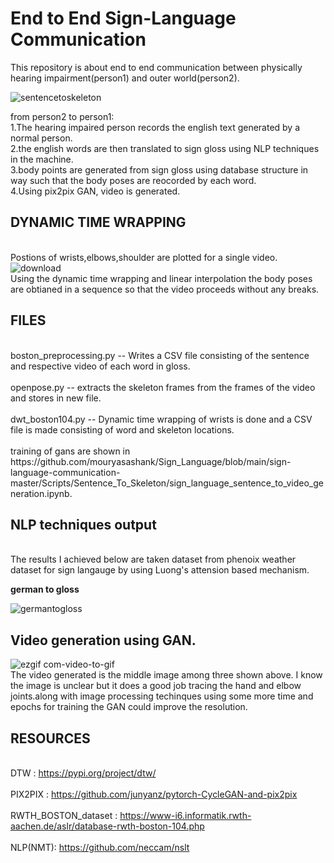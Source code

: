 # End to End Sign-Language Communication
This repository is about end to end communication between physically hearing impairment(person1) and outer world(person2).

![sentencetoskeleton](https://user-images.githubusercontent.com/48018142/70102475-48a91980-165e-11ea-8906-0567122c303c.png)



from person2 to person1:
<br>
1.The hearing impaired person records the english text generated by a normal person.
<br>
2.the english words are then translated to sign gloss using NLP techniques in the machine.
<br>
3.body points are generated from sign gloss using database structure in way such that the body poses are reocorded by each word.
<br>
4.Using pix2pix GAN, video is generated.
<br>

## DYNAMIC TIME WRAPPING ##
<br>Postions of wrists,elbows,shoulder are plotted for a single video.<br>
![download](https://user-images.githubusercontent.com/48018142/70103458-32e92380-1661-11ea-85ef-9e8e7f72e205.png)
<br>
Using the dynamic time wrapping and linear interpolation the body poses are obtianed in a sequence so that the 
video proceeds without any breaks.
<br>

## FILES ##
<br>
boston_preprocessing.py -- Writes a CSV file consisting of the sentence and respective video of each word in gloss.<br>
<br>
openpose.py -- extracts the skeleton frames from the frames of the video and stores in new file.<br>
<br>
dwt_boston104.py -- Dynamic time wrapping of wrists is done and a CSV file is made consisting of word and skeleton locations.<br>
<br>
training of gans are shown in https://github.com/mouryasashank/Sign_Language/blob/main/sign-language-communication-master/Scripts/Sentence_To_Skeleton/sign_language_sentence_to_video_generation.ipynb.
<br>


## NLP techniques output ##
<br>The results I achieved below are taken dataset from phenoix weather dataset for sign langauge by using Luong's attension based mechanism.
<br>

**german to gloss**

![germantogloss](https://user-images.githubusercontent.com/48018142/66399424-36fc1a80-e9fd-11e9-84a6-3f0a8017fd61.JPG)


## Video generation using GAN. ##
![ezgif com-video-to-gif](https://user-images.githubusercontent.com/48018142/70105307-72fed500-1666-11ea-8cfd-3532f6791c0f.gif)
<br> The video generated is the middle image among three shown above. I know the image is unclear but it does a good job tracing the hand and elbow joints.along with image processing techinques using some more time and epochs for training the GAN could improve the resolution.

## RESOURCES ##
<br>DTW : https://pypi.org/project/dtw/<br>
<br>PIX2PIX : https://github.com/junyanz/pytorch-CycleGAN-and-pix2pix<br>
<br>RWTH_BOSTON_dataset : https://www-i6.informatik.rwth-aachen.de/aslr/database-rwth-boston-104.php<br>
<br>NLP(NMT): https://github.com/neccam/nslt <br>

